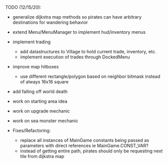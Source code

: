 TODO (12/15/20):
- generalize dijkstra map methods so pirates can have arbitrary destinations for wandering behavior
- extend Menu/MenuManager to implement hud/inventory menus
- implement trading 
    - add datastructures to Village to hold current trade, inventory, etc.
    - implement execution of trades through DockedMenu
- improve map hitboxes 
    - use different rectangle/polygon based on neighbor bitmask instead of always 16x16 square
- add falling off world death
- work on starting area idea
- work on upgrade mechanic
- work on sea monster mechanic

- Fixes/Refactoring:
    - replace all instances of MainGame constants being passed as parameters with direct references ie MainGame.CONST_VAR?
    - instead of getting entire path, pirates should only be requesting next tile from dijkstra map
